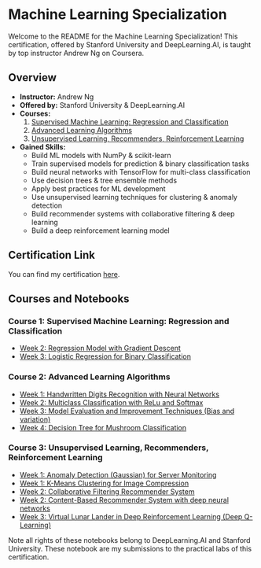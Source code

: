 # Machine Learning Specialization

Welcome to the README for the Machine Learning Specialization! This certification, offered by Stanford University and DeepLearning.AI, is taught by top instructor Andrew Ng on Coursera.

## Overview

- **Instructor:** Andrew Ng
- **Offered by:** Stanford University & DeepLearning.AI
- **Courses:**
  1. [Supervised Machine Learning: Regression and Classification](machine_learning_specialization/Course1_Supervised_Machine_Learning_Regression_and_Classification)
  2. [Advanced Learning Algorithms](machine_learning_specialization/Course2_Advanced_Learning_Algorithms)
  3. [Unsupervised Learning, Recommenders, Reinforcement Learning](machine_learning_specialization/Course3_Unsupervised_Learning_Recommenders_Reinforcement_Learning)
- **Gained Skills:**
  - Build ML models with NumPy & scikit-learn
  - Train supervised models for prediction & binary classification tasks
  - Build neural networks with TensorFlow for multi-class classification
  - Use decision trees & tree ensemble methods
  - Apply best practices for ML development
  - Use unsupervised learning techniques for clustering & anomaly detection
  - Build recommender systems with collaborative filtering & deep learning
  - Build a deep reinforcement learning model

## Certification Link

You can find my certification [here](https://www.coursera.org/account/accomplishments/specialization/certificate/LSWL93VXN373).

## Courses and Notebooks

### Course 1: Supervised Machine Learning: Regression and Classification
- [Week 2: Regression Model with Gradient Descent](machine_learning_specialization/Course1_Supervised_Machine_Learning_Regression_and_Classification/C1_W2_Linear_Regression.ipynb)
- [Week 3: Logistic Regression for Binary Classification](machine_learning_specialization/Course1_Supervised_Machine_Learning_Regression_and_Classification/C1_W3_Logistic_Regression.ipynb)

### Course 2: Advanced Learning Algorithms
- [Week 1: Handwritten Digits Recognition with Neural Networks](machine_learning_specialization/Course2_Advanced_Learning_Algorithms/C2_W1_Assignment.ipynb)
- [Week 2: Multiclass Classification with ReLu and Softmax](machine_learning_specialization/Course2_Advanced_Learning_Algorithms/C2_W2_Assignment.ipynb)
- [Week 3: Model Evaluation and Improvement Techniques (Bias and variation)](machine_learning_specialization/Course2_Advanced_Learning_Algorithms/C2_W3_Assignment.ipynb)
- [Week 4: Decision Tree for Mushroom Classification](machine_learning_specialization/Course2_Advanced_Learning_Algorithms/C2_W4_Decision_Tree_with_Markdown.ipynb)

### Course 3: Unsupervised Learning, Recommenders, Reinforcement Learning
- [Week 1: Anomaly Detection (Gaussian) for Server Monitoring](machine_learning_specialization/Course3_Unsupervised_Learning_Recommenders_Reinforcement_Learning/C3_W1_Anomaly_Detection.ipynb)
- [Week 1: K-Means Clustering for Image Compression](machine_learning_specialization/Course3_Unsupervised_Learning_Recommenders_Reinforcement_Learning/C3_W1_KMeans_Assignment.ipynb)
- [Week 2: Collaborative Filtering Recommender System](machine_learning_specialization/Course3_Unsupervised_Learning_Recommenders_Reinforcement_Learning/C3_W2_Collaborative_RecSys_Assignment.ipynb)
- [Week 2: Content-Based Recommender System with deep neural networks](machine_learning_specialization/Course3_Unsupervised_Learning_Recommenders_Reinforcement_Learning/C3_W2_RecSysNN_Assignment.ipynb)
- [Week 3: Virtual Lunar Lander in Deep Reinforcement Learning (Deep Q-Learning)](machine_learning_specialization/Course3_Unsupervised_Learning_Recommenders_Reinforcement_Learning/C3_W3_A1_Assignment.ipynb)


Note all rights of these notebooks belong to DeepLearning.AI and Stanford University. These notebook are my submissions to the practical labs of this certification.
